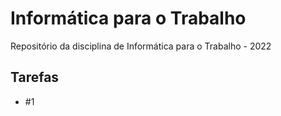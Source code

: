 # Informática para o Trabalho
Repositório da disciplina de Informática para o Trabalho - 2022

## Tarefas
- #1
